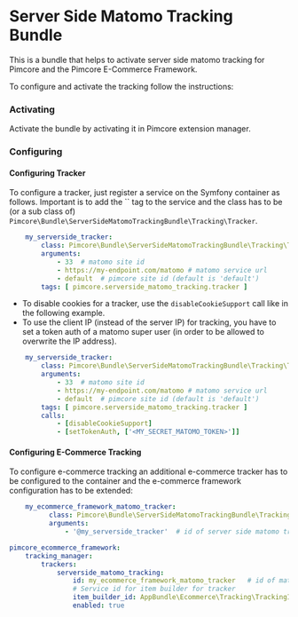 # Server Side Matomo Tracking Bundle

This is a bundle that helps to activate server side matomo tracking for Pimcore and the Pimcore E-Commerce Framework. 

To configure and activate the tracking follow the instructions: 

### Activating

Activate the bundle by activating it in Pimcore extension manager. 

### Configuring 

#### Configuring Tracker

To configure a tracker, just register a service on the Symfony container as follows. Important is to
add the `` tag to the service and the class has to be (or a sub class of) `Pimcore\Bundle\ServerSideMatomoTrackingBundle\Tracking\Tracker`. 

```yml 
    my_serverside_tracker:
        class: Pimcore\Bundle\ServerSideMatomoTrackingBundle\Tracking\Tracker
        arguments:
            - 33  # matomo site id
            - https://my-endpoint.com/matomo # matomo service url
            - default  # pimcore site id (default is 'default') 
        tags: [ pimcore.serverside_matomo_tracking.tracker ]
```

- To disable cookies for a tracker, use the `disableCookieSupport` call like in the following example.
- To use the client IP (instead of the server IP) for tracking, you have to set a token auth of a matomo super user 
  (in order to be allowed to overwrite the IP address). 

```yml 
    my_serverside_tracker:
        class: Pimcore\Bundle\ServerSideMatomoTrackingBundle\Tracking\Tracker
        arguments:
            - 33  # matomo site id
            - https://my-endpoint.com/matomo # matomo service url
            - default  # pimcore site id (default is 'default') 
        tags: [ pimcore.serverside_matomo_tracking.tracker ]
        calls:
            - [disableCookieSupport]
            - [setTokenAuth, ['<MY_SECRET_MATOMO_TOKEN>']]        
```


#### Configuring E-Commerce Tracking
  
To configure e-commerce tracking an additional e-commerce tracker has to be configured to the container and 
the e-commerce framework configuration has to be extended: 


```yml
    my_ecommerce_framework_matomo_tracker:
          class: Pimcore\Bundle\ServerSideMatomoTrackingBundle\Tracking\EcommerceFramework\ServerSideMatomoTracker
          arguments:
              - '@my_serverside_tracker'  # id of server side matomo tracker
``` 

```yml
pimcore_ecommerce_framework:
    tracking_manager:
        trackers:
            serverside_matomo_tracking:
                id: my_ecommerce_framework_matomo_tracker   # id of matomo e-commerce tracker 
                # Service id for item builder for tracker
                item_builder_id: AppBundle\Ecommerce\Tracking\TrackingItemBuilder  
                enabled: true
```

